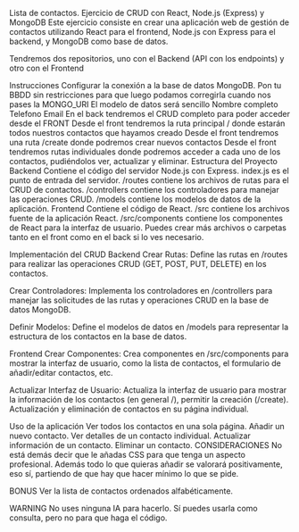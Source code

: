 Lista de contactos. Ejercicio de CRUD con React, Node.js (Express) y MongoDB
Este ejercicio consiste en crear una aplicación web de gestión de contactos utilizando React para el frontend, Node.js con Express para el backend, y MongoDB como base de datos.

Tendremos dos repositorios, uno con el Backend (API con los endpoints) y otro con el Frontend

Instrucciones
Configurar la conexión a la base de datos MongoDB. Pon tu BBDD sin restricciones para que luego podamos corregirla cuando nos pases la MONGO_URI
El modelo de datos será sencillo
Nombre completo
Telefono
Email
En el back tendremos el CRUD completo para poder acceder desde el FRONT
Desde el front tendremos la ruta principal / donde estarán todos nuestros contactos que hayamos creado
Desde el front tendremos una ruta /create donde podremos crear nuevos contactos
Desde el front tendremos rutas individuales donde podremos acceder a cada uno de los contactos, pudiéndolos ver, actualizar y eliminar.
Estructura del Proyecto
Backend
Contiene el código del servidor Node.js con Express.
index.js es el punto de entrada del servidor.
/routes contiene los archivos de rutas para el CRUD de contactos.
/controllers contiene los controladores para manejar las operaciones CRUD.
/models contiene los modelos de datos de la aplicación.
Frontend
Contiene el código de React.
/src contiene los archivos fuente de la aplicación React.
/src/components contiene los componentes de React para la interfaz de usuario.
Puedes crear más archivos o carpetas tanto en el front como en el back si lo ves necesario.

Implementación del CRUD
Backend
Crear Rutas: Define las rutas en /routes para realizar las operaciones CRUD (GET, POST, PUT, DELETE) en los contactos.

Crear Controladores: Implementa los controladores en /controllers para manejar las solicitudes de las rutas y operaciones CRUD en la base de datos MongoDB.

Definir Modelos: Define el modelos de datos en /models para representar la estructura de los contactos en la base de datos.

Frontend
Crear Componentes: Crea componentes en /src/components para mostrar la interfaz de usuario, como la lista de contactos, el formulario de añadir/editar contactos, etc.

Actualizar Interfaz de Usuario: Actualiza la interfaz de usuario para mostrar la información de los contactos (en general /), permitir la creación (/create). Actualización y eliminación de contactos en su página individual.

Uso de la aplicación
Ver todos los contactos en una sola página.
Añadir un nuevo contacto.
Ver detalles de un contacto individual.
Actualizar información de un contacto.
Eliminar un contacto.
CONSIDERACIONES
No está demás decir que le añadas CSS para que tenga un aspecto profesional. Además todo lo que quieras añadir se valorará positivamente, eso sí, partiendo de que hay que hacer mínimo lo que se pide.

BONUS
Ver la lista de contactos ordenados alfabéticamente.

WARNING
No uses ninguna IA para hacerlo.
Sí puedes usarla como consulta, pero no para que haga el código.